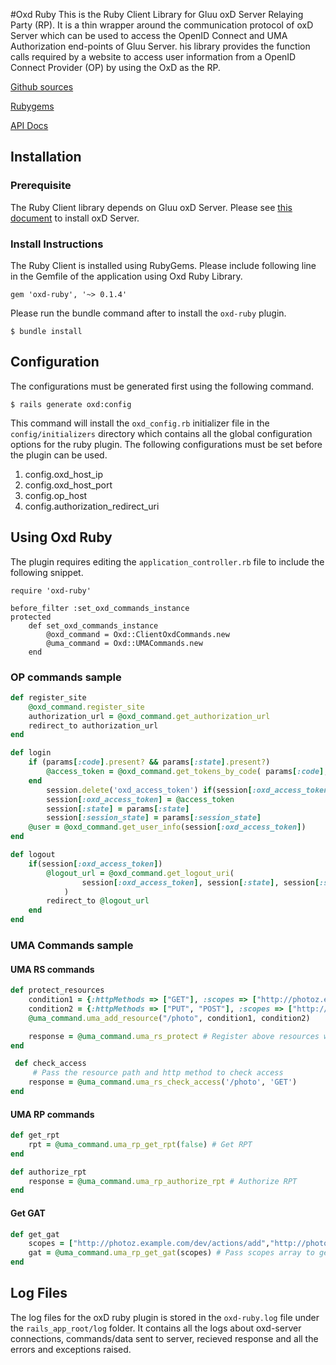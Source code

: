 #Oxd Ruby
This is the Ruby Client Library for Gluu oxD Server Relaying Party (RP). It is a thin wrapper around the communication protocol of oxD Server which can be used to access the OpenID Connect and UMA Authorization end-points of Gluu Server. his library provides the function calls required by a website to access user information from a OpenID Connect Provider (OP) by using the OxD as the RP.

[Github sources](https://github.com/GluuFederation/oxd-ruby)

[Rubygems](https://rubygems.org/gems/oxd-ruby)

[API Docs](http://www.rubydoc.info/gems/oxd-ruby)

## Installation
### Prerequisite
The Ruby Client library depends on Gluu oxD Server. Please see [this document](https://www.gluu.org/docs-oxd/2.4.4/oxdserver/install/) to install oxD Server.

### Install Instructions
The Ruby Client is installed using RubyGems. Please include following line in the Gemfile of the application using Oxd Ruby Library.

```
gem 'oxd-ruby', '~> 0.1.4'
```

Please run the bundle command after to install the `oxd-ruby` plugin.

```
$ bundle install
```

## Configuration
The configurations must be generated first using the following command.

```
$ rails generate oxd:config
```

This command will install the `oxd_config.rb` initializer file in the `config/initializers` directory which contains all the global configuration options for the ruby plugin. The following configurations must be set before the plugin can be used.

1. config.oxd_host_ip
2. config.oxd_host_port
3. config.op_host 
4. config.authorization_redirect_uri

## Using Oxd Ruby
The plugin requires editing the `application_controller.rb` file to include the following snippet.

```
require 'oxd-ruby'

before_filter :set_oxd_commands_instance
protected
    def set_oxd_commands_instance
        @oxd_command = Oxd::ClientOxdCommands.new
        @uma_command = Oxd::UMACommands.new
    end
```

### OP commands sample

```ruby
def register_site			
	@oxd_command.register_site 
	authorization_url = @oxd_command.get_authorization_url
	redirect_to authorization_url
end

def login
	if (params[:code].present? && params[:state].present?)
		@access_token = @oxd_command.get_tokens_by_code( params[:code], params[:scope].split("+"), params[:state]) 
	end
        session.delete('oxd_access_token') if(session[:oxd_access_token].present?)
    	session[:oxd_access_token] = @access_token
    	session[:state] = params[:state]
    	session[:session_state] = params[:session_state]
	@user = @oxd_command.get_user_info(session[:oxd_access_token]) 	
end

def logout
	if(session[:oxd_access_token])
		@logout_url = @oxd_command.get_logout_uri(
				session[:oxd_access_token], session[:state], session[:session_state]
			)
		redirect_to @logout_url
	end	    
end
```

### UMA Commands sample

#### UMA RS commands

```ruby
def protect_resources
	condition1 = {:httpMethods => ["GET"], :scopes => ["http://photoz.example.com/dev/actions/view"]}
	condition2 = {:httpMethods => ["PUT", "POST"], :scopes => ["http://photoz.example.com/dev/actions/add"]}
	@uma_command.uma_add_resource("/photo", condition1, condition2)

    response = @uma_command.uma_rs_protect # Register above resources with UMA RS
end

 def check_access
     # Pass the resource path and http method to check access
    response = @uma_command.uma_rs_check_access('/photo', 'GET') 
end
```

#### UMA RP commands

```ruby
def get_rpt
    rpt = @uma_command.uma_rp_get_rpt(false) # Get RPT
end

def authorize_rpt
	response = @uma_command.uma_rp_authorize_rpt # Authorize RPT
end
```
#### Get GAT

```ruby
def get_gat 
    scopes = ["http://photoz.example.com/dev/actions/add","http://photoz.example.com/dev/actions/view"]
	gat = @uma_command.uma_rp_get_gat(scopes) # Pass scopes array to get GAT
end
```

## Log Files
The log files for the oxD ruby plugin is stored in the `oxd-ruby.log` file under the `rails_app_root/log` folder. It contains all the logs about oxd-server connections, commands/data sent to server, recieved response and all the errors and exceptions raised.
